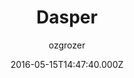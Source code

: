 ---
title: Dasper
github: https://github.com/ozgrozer/dasper
demo: https://ozgrozer.github.io/dasper/
author: ozgrozer
ssg:
  - Jekyll
cms:
  - No Cms
date: 2016-05-15T14:47:40.000Z
github_branch: master
description: A Jekyll theme
stale: true
---